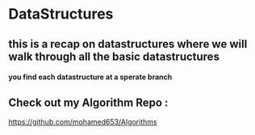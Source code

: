 # DataStructures
## this is a recap on datastructures where we will walk through all the basic datastructures 
#### you find each datastructure at a sperate branch
## Check out my  Algorithm Repo :
https://github.com/mohamed653/Algorithms
